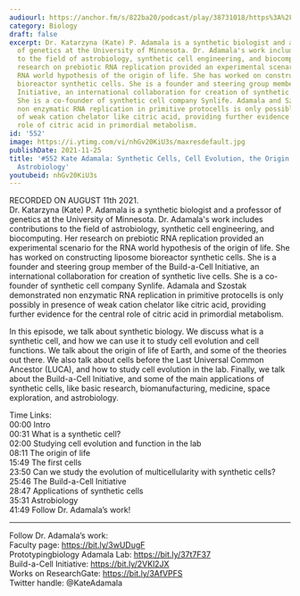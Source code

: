 ```yaml
---
audiourl: https://anchor.fm/s/822ba20/podcast/play/38731018/https%3A%2F%2Fd3ctxlq1ktw2nl.cloudfront.net%2Fstaging%2F2021-7-13%2F66f7e4be-1b74-c81f-b470-898e4bf7828d.m4a
category: Biology
draft: false
excerpt: Dr. Katarzyna (Kate) P. Adamala is a synthetic biologist and a professor
  of genetics at the University of Minnesota. Dr. Adamala's work includes contributions
  to the field of astrobiology, synthetic cell engineering, and biocomputing. Her
  research on prebiotic RNA replication provided an experimental scenario for the
  RNA world hypothesis of the origin of life. She has worked on constructing liposome
  bioreactor synthetic cells. She is a founder and steering group member of the Build-a-Cell
  Initiative, an international collaboration for creation of synthetic live cells.
  She is a co-founder of synthetic cell company Synlife. Adamala and Szostak demonstrated
  non enzymatic RNA replication in primitive protocells is only possibly in presence
  of weak cation chelator like citric acid, providing further evidence for the central
  role of citric acid in primordial metabolism.
id: '552'
image: https://i.ytimg.com/vi/nhGv20KiU3s/maxresdefault.jpg
publishDate: 2021-11-25
title: '#552 Kate Adamala: Synthetic Cells, Cell Evolution, the Origin of Life, and
  Astrobiology'
youtubeid: nhGv20KiU3s
---
```

<div class="timelinks">

RECORDED ON AUGUST 11th 2021.  
Dr. Katarzyna (Kate) P. Adamala is a synthetic biologist and a professor of genetics at the University of Minnesota. Dr. Adamala's work includes contributions to the field of astrobiology, synthetic cell engineering, and biocomputing. Her research on prebiotic RNA replication provided an experimental scenario for the RNA world hypothesis of the origin of life. She has worked on constructing liposome bioreactor synthetic cells. She is a founder and steering group member of the Build-a-Cell Initiative, an international collaboration for creation of synthetic live cells. She is a co-founder of synthetic cell company Synlife. Adamala and Szostak demonstrated non enzymatic RNA replication in primitive protocells is only possibly in presence of weak cation chelator like citric acid, providing further evidence for the central role of citric acid in primordial metabolism.

In this episode, we talk about synthetic biology. We discuss what is a synthetic cell, and how we can use it to study cell evolution and cell functions. We talk about the origin of life of Earth, and some of the theories out there. We also talk about cells before the Last Universal Common Ancestor (LUCA), and how to study cell evolution in the lab. Finally, we talk about the Build-a-Cell Initiative, and some of the main applications of synthetic cells, like basic research, biomanufacturing, medicine, space exploration, and astrobiology.

Time Links:  
<time>00:00</time> Intro  
<time>00:31</time> What is a synthetic cell?  
<time>02:00</time> Studying cell evolution and function in the lab  
<time>08:11</time> The origin of life  
<time>15:49</time> The first cells  
<time>23:50</time> Can we study the evolution of multicellularity with synthetic cells?  
<time>25:46</time> The Build-a-Cell Initiative  
<time>28:47</time> Applications of synthetic cells  
<time>35:31</time> Astrobiology  
<time>41:49</time> Follow Dr. Adamala’s work!

---

Follow Dr. Adamala’s work:  
Faculty page: https://bit.ly/3wUDugF  
Prototypingbiology Adamala Lab: https://bit.ly/37t7F37  
Build-a-Cell Initiative: https://bit.ly/2VKl2JX  
Works on ResearchGate: https://bit.ly/3AfVPFS  
Twitter handle: @KateAdamala
</div>

